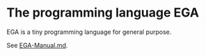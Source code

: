 # The programming language EGA

EGA is a tiny programming language for general purpose.

See [EGA-Manual.md](https://github.com/katahiromz/EGA/blob/master/EGA-Manual.md).
